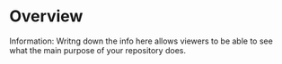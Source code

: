 # Overview

Information:
Writng down the info here allows viewers to be able to see what the main purpose of your repository does.
